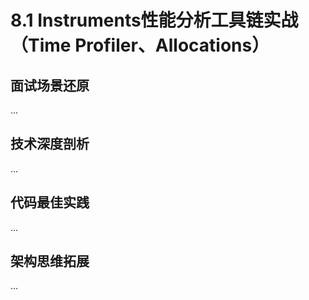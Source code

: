 # 8.1 Instruments性能分析工具链实战（Time Profiler、Allocations）

## 面试场景还原
...

## 技术深度剖析
...

## 代码最佳实践
...

## 架构思维拓展
...
